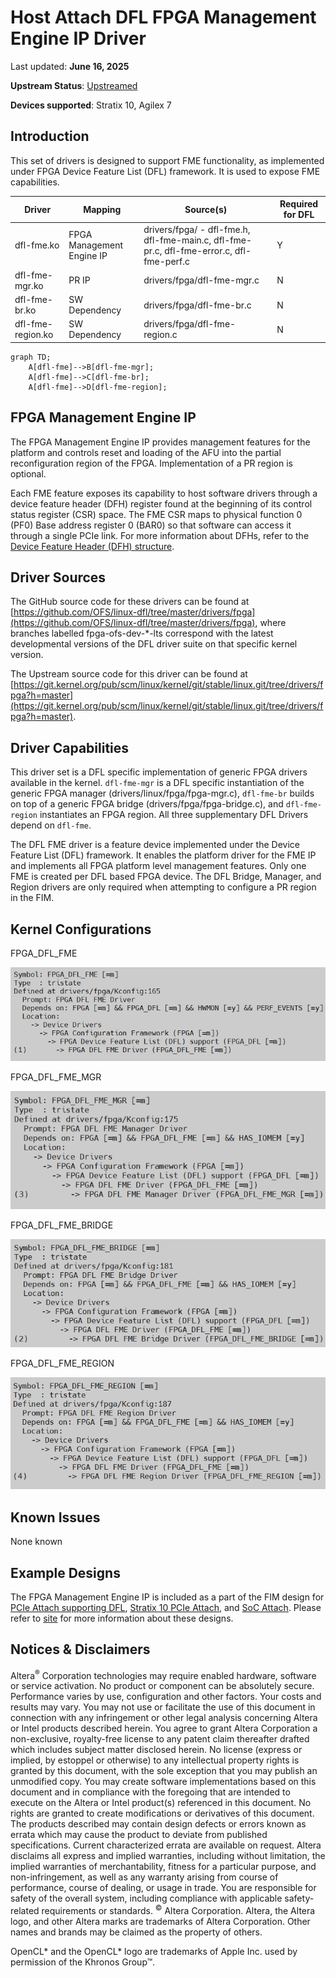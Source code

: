 # **Host Attach DFL FPGA Management Engine IP Driver**

Last updated: **June 16, 2025** 

**Upstream Status**: [Upstreamed](https://git.kernel.org/pub/scm/linux/kernel/git/stable/linux.git/tree/drivers/fpga?h=master)

**Devices supported**: Stratix 10, Agilex 7

## **Introduction**

This set of drivers is designed to support FME functionality, as implemented under FPGA Device Feature List (DFL) framework. It is used to expose FME capabilities.

|Driver|Mapping|Source(s)|Required for DFL|
|---|---|---|---|
|dfl-fme.ko|FPGA Management Engine IP|drivers/fpga/ - dfl-fme.h, dfl-fme-main.c, dfl-fme-pr.c, dfl-fme-error.c, dfl-fme-perf.c|Y|
|dfl-fme-mgr.ko|PR IP|drivers/fpga/dfl-fme-mgr.c|N|
|dfl-fme-br.ko|SW Dependency|drivers/fpga/dfl-fme-br.c|N|
|dfl-fme-region.ko|SW Dependency|drivers/fpga/dfl-fme-region.c|N|

```mermaid
graph TD;
    A[dfl-fme]-->B[dfl-fme-mgr];
    A[dfl-fme]-->C[dfl-fme-br];
    A[dfl-fme]-->D[dfl-fme-region]; 
```

## **FPGA Management Engine IP**

The FPGA Management Engine IP provides management features for the platform and controls reset and loading of the AFU into the partial reconfiguration region of the FPGA. Implementation of a PR region is optional.

Each FME feature exposes its capability to host software drivers through a device feature header (DFH) register found at the beginning of its control status register (CSR) space. The FME CSR maps to physical function 0 (PF0) Base address register 0 (BAR0) so that software can access it through a single PCIe link. For more information about DFHs, refer to the [Device Feature Header (DFH) structure](https://ofs.github.io/latest/hw/d5005/reference_manuals/ofs_fim/mnl_fim_ofs_d5005/#721-device-feature-header-dfh-structure).

## **Driver Sources**

The GitHub source code for these drivers can be found at [https://github.com/OFS/linux-dfl/tree/master/drivers/fpga](https://github.com/OFS/linux-dfl/tree/master/drivers/fpga), where branches labelled fpga-ofs-dev-*-lts correspond with the latest developmental versions of the DFL driver suite on that specific kernel version.

The Upstream source code for this driver can be found at [https://git.kernel.org/pub/scm/linux/kernel/git/stable/linux.git/tree/drivers/fpga?h=master](https://git.kernel.org/pub/scm/linux/kernel/git/stable/linux.git/tree/drivers/fpga?h=master).

## **Driver Capabilities**

This driver set is a DFL specific implementation of generic FPGA drivers available in the kernel. `dfl-fme-mgr` is a DFL specific instantiation of the generic FPGA manager (drivers/linux/fpga/fpga-mgr.c), `dfl-fme-br` builds on top of a generic FPGA bridge (drivers/fpga/fpga-bridge.c), and `dfl-fme-region` instantiates an FPGA region. All three supplementary DFL Drivers depend on `dfl-fme`.

The DFL FME driver is a feature device implemented under the Device Feature List (DFL) framework. It enables the platform driver for the FME IP and implements all FPGA platform level management features. Only one FME is created per DFL based FPGA device. The DFL Bridge, Manager, and Region drivers are only required when attempting to configure a PR region in the FIM.

## **Kernel Configurations**

FPGA_DFL_FME

![](./images/dfl_fme_menuconfig.PNG)

FPGA_DFL_FME_MGR

![](./images/dfl_fme_mgr_menuconfig.PNG)

FPGA_DFL_FME_BRIDGE

![](./images/dfl_fme_br_menuconfig.PNG)

FPGA_DFL_FME_REGION

![](./images/dfl_fme_region_menuconfig.PNG)


## **Known Issues**

None known

## **Example Designs**

The FPGA Management Engine IP is included as a part of the FIM design for [PCIe Attach supporting DFL](https://github.com/OFS/ofs-agx7-pcie-attach), [Stratix 10 PCIe Attach](https://github.com/OFS/ofs-d5005.git), and [SoC Attach](https://github.com/OFS/ofs-f2000x-pl). Please refer to [site](https://ofs.github.io/) for more information about these designs.

## Notices & Disclaimers

Altera<sup>&reg;</sup> Corporation technologies may require enabled hardware, software or service activation.
No product or component can be absolutely secure. 
Performance varies by use, configuration and other factors.
Your costs and results may vary. 
You may not use or facilitate the use of this document in connection with any infringement or other legal analysis concerning Altera or Intel products described herein. You agree to grant Altera Corporation a non-exclusive, royalty-free license to any patent claim thereafter drafted which includes subject matter disclosed herein.
No license (express or implied, by estoppel or otherwise) to any intellectual property rights is granted by this document, with the sole exception that you may publish an unmodified copy. You may create software implementations based on this document and in compliance with the foregoing that are intended to execute on the Altera or Intel product(s) referenced in this document. No rights are granted to create modifications or derivatives of this document.
The products described may contain design defects or errors known as errata which may cause the product to deviate from published specifications.  Current characterized errata are available on request.
Altera disclaims all express and implied warranties, including without limitation, the implied warranties of merchantability, fitness for a particular purpose, and non-infringement, as well as any warranty arising from course of performance, course of dealing, or usage in trade.
You are responsible for safety of the overall system, including compliance with applicable safety-related requirements or standards. 
<sup>&copy;</sup> Altera Corporation.  Altera, the Altera logo, and other Altera marks are trademarks of Altera Corporation.  Other names and brands may be claimed as the property of others. 

OpenCL* and the OpenCL* logo are trademarks of Apple Inc. used by permission of the Khronos Group™. 